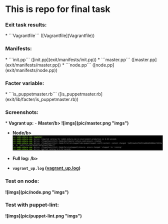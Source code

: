# This is repo for final task 

<h3>Exit task results:</h3>
*  ```Vagrantfile``` ([Vagrantfile](Vagrantfile))

<h3>Manifests:</h3>
* ```init.pp``` ([init.pp](exit/manifests/init.pp))
* ```master.pp``` ([master.pp](exit/manifests/master.pp))
* ```node.pp``` ([node.pp](exit/manifests/node.pp))

<h3>Facter variable:</h3> 
* ```is_puppetmaster.rb``` ([is_puppetmaster.rb](exit/lib/facter/is_puppetmaster.rb))

<h3>Screenshots:</h3>
* <b>Vagrant up:</b>
 - <b>Master/b>
![imgs](pic/master.png "imgs")

 - <b>Node/b>
 ![imgs](pic/node.png "imgs")

 - <b>Full log: /b>
* ```vagrant_up.log``` ([vagrant_up.log](/pic/vagrant_up.log))

<h3>Test on node:</h3>
![imgs](pic/node.png "imgs")

<h3>Test with puppet-lint:</h3>
![imgs](pic/puppet-lint.png "imgs")



